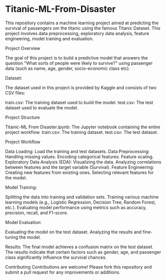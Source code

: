 # Titanic-ML-From-Disaster 

This repository contains a machine learning project aimed at predicting the survival of passengers om the titanic using the famous Titanic Dataset. This project involves data preprocessing, exploratory data analysis, feature engineering, model training and evaluation. 

Project Overview

The goal of this project is to build a predictive model that answers the question "What sorts of people were likely to survive?" using passenger data (such as name, age, gender, socio-economic class etc). 

Dataset:

The dataset used in this project is provided by Kaggle and consists of two CSV files:

train.csv: The training dataset used to build the model.
test.csv: The test dataset used to evaluate the model.

Project Structure

Titanic-ML From Disaster.ipynb: The Jupyter notebook containing the entire project workflow.
train.csv: The training dataset.
test.csv: The test dataset.

Project Workflow

Data Loading: Load the training and test datasets.
Data Preprocessing:
Handling missing values.
Encoding categorical features.
Feature scaling.
Exploratory Data Analysis (EDA):
Visualizing the data.
Analyzing correlations between features and the target variable (Survival).
Feature Engineering:
Creating new features from existing ones.
Selecting relevant features for the model.

Model Training:

Splitting the data into training and validation sets.
Training various machine learning models (e.g., Logistic Regression, Decision Tree, Random Forest, etc.).
Evaluating model performance using metrics such as accuracy, precision, recall, and F1-score.

Model Evaluation:

Evaluating the model on the test dataset.
Analyzing the results and fine-tuning the model.

Results:
The final model achieves a confusion matrix on the test dataset. The results indicate that certain factors such as gender, age, and passenger class significantly influence the survival chances.

Contributing
Contributions are welcome! Please fork this repository and submit a pull request for any improvements or additions.
